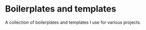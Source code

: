 # Boilerplates and templates

A collection of boilerplates and templates I use for various projects.